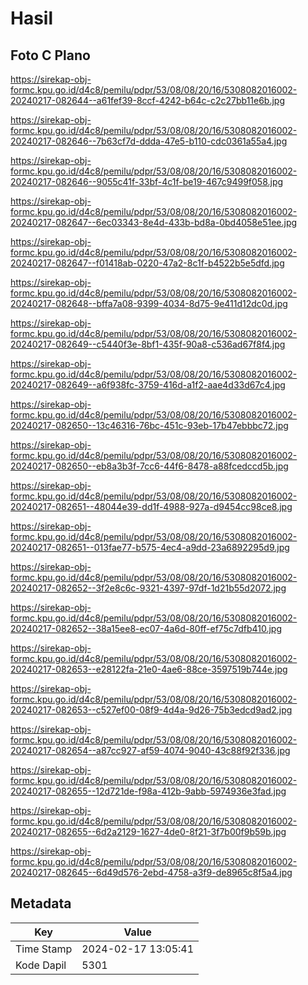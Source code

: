 # Hasil

## Foto C Plano

https://sirekap-obj-formc.kpu.go.id/d4c8/pemilu/pdpr/53/08/08/20/16/5308082016002-20240217-082644--a61fef39-8ccf-4242-b64c-c2c27bb11e6b.jpg

https://sirekap-obj-formc.kpu.go.id/d4c8/pemilu/pdpr/53/08/08/20/16/5308082016002-20240217-082646--7b63cf7d-ddda-47e5-b110-cdc0361a55a4.jpg

https://sirekap-obj-formc.kpu.go.id/d4c8/pemilu/pdpr/53/08/08/20/16/5308082016002-20240217-082646--9055c41f-33bf-4c1f-be19-467c9499f058.jpg

https://sirekap-obj-formc.kpu.go.id/d4c8/pemilu/pdpr/53/08/08/20/16/5308082016002-20240217-082647--6ec03343-8e4d-433b-bd8a-0bd4058e51ee.jpg

https://sirekap-obj-formc.kpu.go.id/d4c8/pemilu/pdpr/53/08/08/20/16/5308082016002-20240217-082647--f01418ab-0220-47a2-8c1f-b4522b5e5dfd.jpg

https://sirekap-obj-formc.kpu.go.id/d4c8/pemilu/pdpr/53/08/08/20/16/5308082016002-20240217-082648--bffa7a08-9399-4034-8d75-9e411d12dc0d.jpg

https://sirekap-obj-formc.kpu.go.id/d4c8/pemilu/pdpr/53/08/08/20/16/5308082016002-20240217-082649--c5440f3e-8bf1-435f-90a8-c536ad67f8f4.jpg

https://sirekap-obj-formc.kpu.go.id/d4c8/pemilu/pdpr/53/08/08/20/16/5308082016002-20240217-082649--a6f938fc-3759-416d-a1f2-aae4d33d67c4.jpg

https://sirekap-obj-formc.kpu.go.id/d4c8/pemilu/pdpr/53/08/08/20/16/5308082016002-20240217-082650--13c46316-76bc-451c-93eb-17b47ebbbc72.jpg

https://sirekap-obj-formc.kpu.go.id/d4c8/pemilu/pdpr/53/08/08/20/16/5308082016002-20240217-082650--eb8a3b3f-7cc6-44f6-8478-a88fcedccd5b.jpg

https://sirekap-obj-formc.kpu.go.id/d4c8/pemilu/pdpr/53/08/08/20/16/5308082016002-20240217-082651--48044e39-dd1f-4988-927a-d9454cc98ce8.jpg

https://sirekap-obj-formc.kpu.go.id/d4c8/pemilu/pdpr/53/08/08/20/16/5308082016002-20240217-082651--013fae77-b575-4ec4-a9dd-23a6892295d9.jpg

https://sirekap-obj-formc.kpu.go.id/d4c8/pemilu/pdpr/53/08/08/20/16/5308082016002-20240217-082652--3f2e8c6c-9321-4397-97df-1d21b55d2072.jpg

https://sirekap-obj-formc.kpu.go.id/d4c8/pemilu/pdpr/53/08/08/20/16/5308082016002-20240217-082652--38a15ee8-ec07-4a6d-80ff-ef75c7dfb410.jpg

https://sirekap-obj-formc.kpu.go.id/d4c8/pemilu/pdpr/53/08/08/20/16/5308082016002-20240217-082653--e28122fa-21e0-4ae6-88ce-3597519b744e.jpg

https://sirekap-obj-formc.kpu.go.id/d4c8/pemilu/pdpr/53/08/08/20/16/5308082016002-20240217-082653--c527ef00-08f9-4d4a-9d26-75b3edcd9ad2.jpg

https://sirekap-obj-formc.kpu.go.id/d4c8/pemilu/pdpr/53/08/08/20/16/5308082016002-20240217-082654--a87cc927-af59-4074-9040-43c88f92f336.jpg

https://sirekap-obj-formc.kpu.go.id/d4c8/pemilu/pdpr/53/08/08/20/16/5308082016002-20240217-082655--12d721de-f98a-412b-9abb-5974936e3fad.jpg

https://sirekap-obj-formc.kpu.go.id/d4c8/pemilu/pdpr/53/08/08/20/16/5308082016002-20240217-082655--6d2a2129-1627-4de0-8f21-3f7b00f9b59b.jpg

https://sirekap-obj-formc.kpu.go.id/d4c8/pemilu/pdpr/53/08/08/20/16/5308082016002-20240217-082645--6d49d576-2ebd-4758-a3f9-de8965c8f5a4.jpg


## Metadata

| Key        | Value               |
| ---------- | ------------------- |
| Time Stamp | 2024-02-17 13:05:41 |
| Kode Dapil | 5301                |




